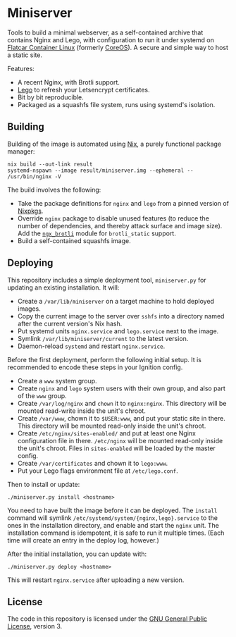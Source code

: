 # Miniserver

Tools to build a minimal webserver, as a self-contained archive that contains
Nginx and Lego, with configuration to run it under systemd on
[Flatcar Container Linux][flatcar] (formerly [CoreOS][coreos]).
A secure and simple way to host a static site.

Features:

 * A recent Nginx, with Brotli support.
 * [Lego][lego] to refresh your Letsencrypt certificates.
 * Bit by bit reproducible.
 * Packaged as a squashfs file system, runs using systemd's isolation.

[lego]: https://go-acme.github.io/lego/

## Building

Building of the image is automated using [Nix][nix], a purely functional
package manager:

    nix build --out-link result
    systemd-nspawn --image result/miniserver.img --ephemeral -- /usr/bin/nginx -V

The build involves the following:

 * Take the package definitions for `nginx` and `lego` from a pinned version
   of [Nixpkgs][nixpkgs].
 * Override `nginx` package to disable unused features (to reduce the number
   of dependencies, and thereby attack surface and image size). Add the
   [`ngx_brotli`][ngx-brotli] module for `brotli_static` support.
 * Build a self-contained squashfs image.

[nix]:        https://nixos.org/nix/
[nixpkgs]:    https://github.com/NixOS/nixpkgs
[ngx-brotli]: https://github.com/google/ngx_brotli

## Deploying

This repository includes a simple deployment tool, `miniserver.py` for updating
an existing installation. It will:

 * Create a `/var/lib/miniserver` on a target machine to hold deployed images.
 * Copy the current image to the server over `sshfs` into a directory named
   after the current version's Nix hash.
 * Put systemd units `nginx.service` and `lego.service` next to the image.
 * Symlink `/var/lib/miniserver/current` to the latest version.
 * Daemon-reload `systemd` and restart `nginx.service`.

Before the first deployment, perform the following initial setup.
It is recommended to encode these steps in your Ignition config.

 * Create a `www` system group.
 * Create `nginx` and `lego` system users with their own group,
   and also part of the `www` group.
 * Create `/var/log/nginx` and `chown` it to `nginx:nginx`.
   This directory will be mounted read-write inside the unit's chroot.
 * Create `/var/www`, chown it to `$USER:www`, and put your static site in
   there. This directory will be mounted read-only inside the unit's chroot.
 * Create `/etc/nginx/sites-enabled/` and put at least one Nginx configuration
   file in there. `/etc/nginx` will be mounted read-only inside the unit's
   chroot. Files in `sites-enabled` will be loaded by the master config.
 * Create `/var/certificates` and chown it to `lego:www`.
 * Put your Lego flags environment file at `/etc/lego.conf`.

Then to install or update:

    ./miniserver.py install <hostname>

You need to have built the image before it can be deployed. The `install`
command will symlink `/etc/systemd/system/{nginx,lego}.service` to the
ones in the installation directory, and enable and start the `nginx` unit. The
installation command is idempotent, it is safe to run it multiple times. (Each
time will create an entry in the deploy log, however.)

After the initial installation, you can update with:

    ./miniserver.py deploy <hostname>

This will restart `nginx.service` after uploading a new version.

## License

The code in this repository is licensed under the
[GNU General Public License][gplv3], version 3.

[flatcar]: https://www.flatcar.org/
[coreos]:  https://www.redhat.com/en/technologies/cloud-computing/openshift/what-was-coreos
[gplv3]:   https://www.gnu.org/licenses/gpl-3.0.html
